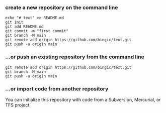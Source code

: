 

###  create a new repository on the command line



```
echo "# text" >> README.md
git init
git add README.md
git commit -m "first commit"
git branch -M main
git remote add origin https://github.com/bingic/text.git
git push -u origin main
```

### …or push an existing repository from the command line



```
git remote add origin https://github.com/bingic/text.git
git branch -M main
git push -u origin main
```

### …or import code from another repository

You can initialize this repository with code from a Subversion, Mercurial, or TFS project.
